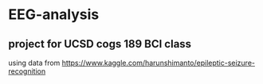 # EEG-analysis
## project for UCSD cogs 189 BCI class 
using data from https://www.kaggle.com/harunshimanto/epileptic-seizure-recognition
